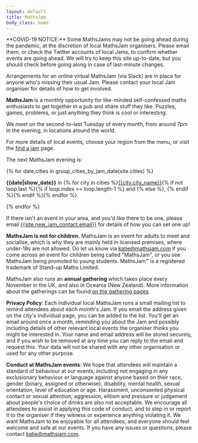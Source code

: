```yaml
---
layout: default
title: MathsJam
body_class: home
---
```


<div id="covid-19" class="content-block">
**COVID-19 NOTICE:** Some MathsJams may not be going ahead during the pandemic, at the discretion of local MathsJam organisers. Please email them, or check the Twitter accounts of local Jams, to confirm whether events are going ahead. We will try to keep this site up-to-date, but you should check before going along in case of last-minute changes.

Arrangements for an online virtual MathsJam (via Slack) are in place for anyone who's missing their usual Jam. Please contact your local Jam organiser for details of how to get involved.
</div>

**MathsJam** is a monthly opportunity for like-minded self-confessed maths enthusiasts to get together in a pub and share stuff they like. Puzzles, games, problems, or just anything they think is cool or interesting.

We meet on the second-to-last Tuesday of every month, from around 7pm in the evening, in locations around the world.

For more details of local events, choose your region from the menu, or visit the [find a jam]({{site.url}}/find-a-jam) page. 

<div id="next-jam" class="content-block">
    <p>The next MathsJam evening is:</p>
    {% for date,cities in group_cities_by_jam_date(site.cities) %}
    <p>
        <strong>{{date|show_date}}</strong>
        in 
        <span class="cities">{% for city in cities %}<span><a href="{{site.url}}{{city.url}}">{{city.city_name}}</a></span>{% if not loop.last %}{% if loop.index == loop.length-1 %} and {% else %}, {% endif %}{% endif %}{% endfor %}</span>.
    </p>
    {% endfor %}
</div>

If there isn't an event in your area, and you'd like there to be one, please email <a href="mailto:{{site.new_jam_contact.email}}">{{site.new_jam_contact.email}}</a> for details of how you can set one up!

**MathsJam is not for children.** MathsJam is an event for adults to meet and socialise, which is why they are mainly held in licensed premises, where under-18s are not allowed. Do let us know via <a href="mailto:katie@mathsjam.com">katie@mathsjam.com</a> if you come across an event for children being called "MathsJam", or you see MathsJam being promoted to young students. MathsJam&trade; is a registered trademark of Stand-up Maths Limited.

MathsJam also runs an **annual gathering** which takes place every November in the UK, and also in Oceania (New Zealand). More information about the gatherings can be found [on the gathering pages]({{site.url}}/gathering).

**Privacy Policy**: Each individual local MathsJam runs a small mailing list to remind attendees about each month's Jam. If you email the address given on the city's individual page, you can be added to the list. You'll get an email around once a month, reminding you about the Jam and possibly including details of other relevant local events the organiser thinks you might be interested in. Your name and email address will be stored securely, and if you wish to be removed at any time you can reply to the email and request this. Your data will not be shared with any other organisation or used for any other purpose.

**Conduct at MathsJam events**: We hope that attendees will maintain a standard of behaviour at our events, including not engaging in any exclusionary behaviour or language against anyone based on their race, gender (binary, assigned or otherwise), disability, mental health, sexual orientation, level of education or age. Harassment, unconsented physical contact or sexual attention, aggression, elitism and pressure or judgement about people's choice of drinks are also not acceptable. We encourage all attendees to assist in applying this code of conduct, and to step in or report it to the organiser if they witness or experience anything violating it. We want MathsJam to be enjoyable for all attendees, and everyone should feel welcome and safe at our events. If you have any issues or questions, please contact <a href="mailto:katie@mathsjam.com">katie@mathsjam.com</a>.
